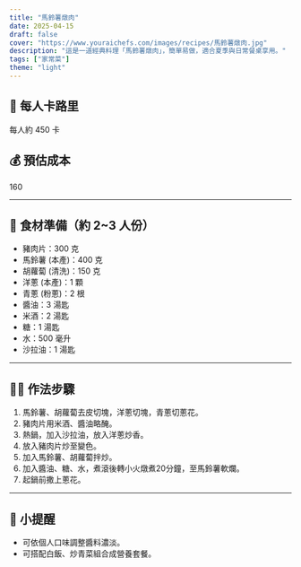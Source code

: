 ```yaml
---
title: "馬鈴薯燉肉"
date: 2025-04-15
draft: false
cover: "https://www.youraichefs.com/images/recipes/馬鈴薯燉肉.jpg"
description: "這是一道經典料理「馬鈴薯燉肉」，簡單易做，適合夏季與日常餐桌享用。"
tags: ["家常菜"]
theme: "light"
---
```


## 🥄 每人卡路里  
每人約 450 卡

## 💰 預估成本  
160

---

## 🧾 食材準備（約 2~3 人份）

- 豬肉片：300 克
- 馬鈴薯 (本產)：400 克
- 胡蘿蔔 (清洗)：150 克
- 洋蔥 (本產)：1 顆
- 青蔥 (粉蔥)：2 根
- 醬油：3 湯匙
- 米酒：2 湯匙
- 糖：1 湯匙
- 水：500 毫升
- 沙拉油：1 湯匙

---

## 👩‍🍳 作法步驟

1. 馬鈴薯、胡蘿蔔去皮切塊，洋蔥切塊，青蔥切蔥花。
2. 豬肉片用米酒、醬油略醃。
3. 熱鍋，加入沙拉油，放入洋蔥炒香。
4. 放入豬肉片炒至變色。
5. 加入馬鈴薯、胡蘿蔔拌炒。
6. 加入醬油、糖、水，煮滾後轉小火燉煮20分鐘，至馬鈴薯軟爛。
7. 起鍋前撒上蔥花。

---

## 📝 小提醒

- 可依個人口味調整醬料濃淡。
- 可搭配白飯、炒青菜組合成營養套餐。
